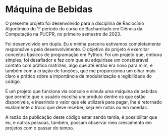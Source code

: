 # Máquina de Bebidas

O presente projeto foi desenvolvido para a disciplina de Raciocínio Algorítmico do 1° período do curso de Bacharelado em Ciência da Computação na PUCPR, no primeiro semestre de 2023.

Foi desenvolvido em dupla. Eu e minha parceira estivemos completamente responsáveis pelo desenvolvimento. O objetivo do projeto é exercitar conceitos básicos de programação em Python. Foi um projeto que, embora simples, foi desafiador e fez com que eu adquirisse um considerável contato com prático matrizes, algo que até então era novo para mim, e também com a criação de funções, que me proporcionou um olhar mais claro e prático sobre a importância da modularização e legibilidade do código.

É um projeto que funciona via console e simula uma máquina de bebidas que permite que o usuário escolha um produto dentre os que estão disponíveis, e inserindo o valor que ele utilizará para pagar, lhe é retornado exatamente o troco que deve receber, seja em notas ou em moedas. 

A razão da publicação deste código estar sendo tardia, é possibilitar que eu, e outras pessoas, também, possam observar meu crescimento em projetos com o passar do tempo.

